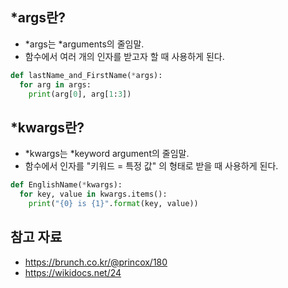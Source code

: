 ## *args란?
- *args는 *arguments의 줄임말.
- 함수에서 여러 개의 인자를 받고자 할 때 사용하게 된다.
```python
def lastName_and_FirstName(*args):
  for arg in args:
    print(arg[0], arg[1:3])
```

## *kwargs란?
- *kwargs는 *keyword argument의 줄임말.
- 함수에서 인자를 "키워드 = 특정 값" 의 형태로 받을 때 사용하게 된다.
```python
def EnglishName(*kwargs):
  for key, value in kwargs.items():
    print("{0} is {1}".format(key, value))
```


## 참고 자료
- https://brunch.co.kr/@princox/180
- https://wikidocs.net/24
